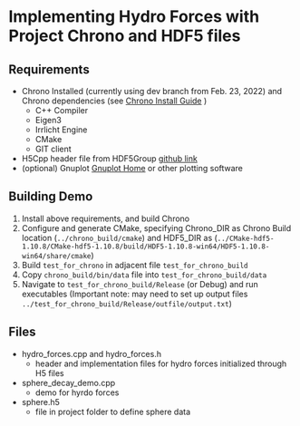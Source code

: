 # Implementing Hydro Forces with Project Chrono and HDF5 files

## Requirements
* Chrono Installed (currently using dev branch from Feb. 23, 2022) and Chrono dependencies (see [Chrono Install Guide](https://api.projectchrono.org/tutorial_install_chrono.html) )
	* C++ Compiler
	* Eigen3
	* Irrlicht Engine
	* CMake
	* GIT client
* H5Cpp header file from HDF5Group [github link](https://github.com/steven-varga/h5cpp)
* (optional) Gnuplot [Gnuplot Home](http://www.gnuplot.info/) or other plotting software

## Building Demo
1. Install above requirements, and build Chrono
2. Configure and generate CMake, specifying Chrono_DIR as Chrono Build location (`../chrono_build/cmake`) and HDF5_DIR as (`../CMake-hdf5-1.10.8/CMake-hdf5-1.10.8/build/HDF5-1.10.8-win64/HDF5-1.10.8-win64/share/cmake`)
3. Build `test_for_chrono` in adjacent file `test_for_chrono_build`
4. Copy `chrono_build/bin/data` file into `test_for_chrono_build/data`
5. Navigate to `test_for_chrono_build/Release` (or Debug) and run executables (Important note: may need to set up output files `../test_for_chrono_build/Release/outfile/output.txt`)

## Files
* hydro_forces.cpp and hydro_forces.h
	* header and implementation files for hydro forces initialized through H5 files
* sphere_decay_demo.cpp
	* demo for hyrdo forces 
* sphere.h5 
	* file in project folder to define sphere data
